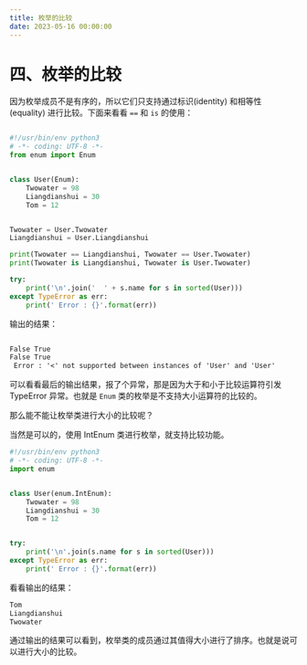 ```yaml
---
title: 枚举的比较
date: 2023-05-16 00:00:00
---
```


# 四、枚举的比较 #

因为枚举成员不是有序的，所以它们只支持通过标识(identity) 和相等性 (equality) 进行比较。下面来看看 `==` 和 `is` 的使用：

```python

#!/usr/bin/env python3
# -*- coding: UTF-8 -*-
from enum import Enum


class User(Enum):
    Twowater = 98
    Liangdianshui = 30
    Tom = 12


Twowater = User.Twowater
Liangdianshui = User.Liangdianshui

print(Twowater == Liangdianshui, Twowater == User.Twowater)
print(Twowater is Liangdianshui, Twowater is User.Twowater)

try:
    print('\n'.join('  ' + s.name for s in sorted(User)))
except TypeError as err:
    print(' Error : {}'.format(err))

```

输出的结果：

```txt

False True
False True
 Error : '<' not supported between instances of 'User' and 'User'

```

可以看看最后的输出结果，报了个异常，那是因为大于和小于比较运算符引发 TypeError 异常。也就是 `Enum` 类的枚举是不支持大小运算符的比较的。

那么能不能让枚举类进行大小的比较呢？

当然是可以的，使用 IntEnum 类进行枚举，就支持比较功能。

```python
#!/usr/bin/env python3
# -*- coding: UTF-8 -*-
import enum


class User(enum.IntEnum):
    Twowater = 98
    Liangdianshui = 30
    Tom = 12


try:
    print('\n'.join(s.name for s in sorted(User)))
except TypeError as err:
    print(' Error : {}'.format(err))


```

看看输出的结果：

```txt
Tom
Liangdianshui
Twowater
```

通过输出的结果可以看到，枚举类的成员通过其值得大小进行了排序。也就是说可以进行大小的比较。